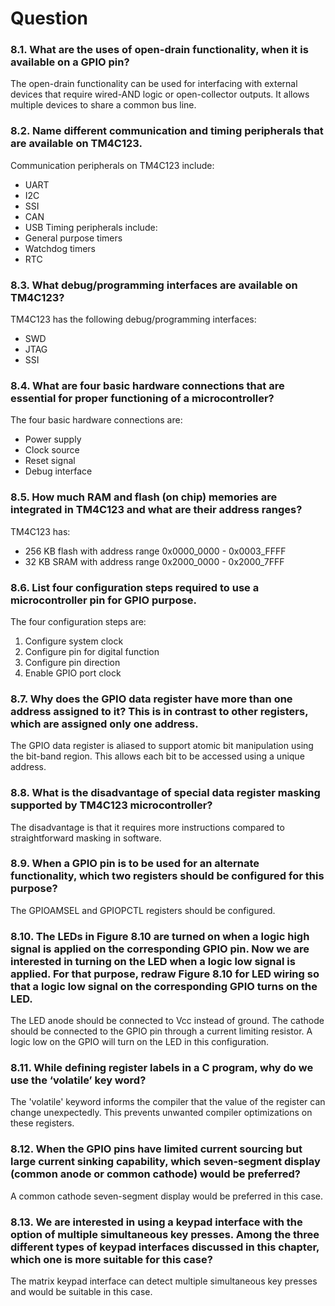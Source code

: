 # Question
### 8.1. What are the uses of open-drain functionality, when it is available on a GPIO pin?
The open-drain functionality can be used for interfacing with external devices that require wired-AND logic or open-collector outputs. It allows multiple devices to share a common bus line.

### 8.2. Name different communication and timing peripherals that are available on TM4C123.
Communication peripherals on TM4C123 include:
- UART
- I2C
- SSI  
- CAN
- USB
Timing peripherals include:
- General purpose timers
- Watchdog timers
- RTC

### 8.3. What debug/programming interfaces are available on TM4C123?
TM4C123 has the following debug/programming interfaces:
- SWD
- JTAG 
- SSI

### 8.4. What are four basic hardware connections that are essential for proper functioning of a microcontroller?
The four basic hardware connections are:
- Power supply
- Clock source  
- Reset signal
- Debug interface

### 8.5. How much RAM and flash (on chip) memories are integrated in TM4C123 and what are their address ranges? 
TM4C123 has:
- 256 KB flash with address range 0x0000_0000 - 0x0003_FFFF  
- 32 KB SRAM with address range 0x2000_0000 - 0x2000_7FFF

### 8.6. List four configuration steps required to use a microcontroller pin for GPIO purpose.
The four configuration steps are:
1. Configure system clock
2. Configure pin for digital function  
3. Configure pin direction
4. Enable GPIO port clock

### 8.7. Why does the GPIO data register have more than one address assigned to it? This is in contrast to other registers, which are assigned only one address.
The GPIO data register is aliased to support atomic bit manipulation using the bit-band region. This allows each bit to be accessed using a unique address.

### 8.8. What is the disadvantage of special data register masking supported by TM4C123 microcontroller? 
The disadvantage is that it requires more instructions compared to straightforward masking in software.

### 8.9. When a GPIO pin is to be used for an alternate functionality, which two registers should be configured for this purpose?
The GPIOAMSEL and GPIOPCTL registers should be configured.

### 8.10. The LEDs in Figure 8.10 are turned on when a logic high signal is applied on the corresponding GPIO pin. Now we are interested in turning on the LED when a logic low signal is applied. For that purpose, redraw Figure 8.10 for LED wiring so that a logic low signal on the corresponding GPIO turns on the LED.
The LED anode should be connected to Vcc instead of ground. The cathode should be connected to the GPIO pin through a current limiting resistor. A logic low on the GPIO will turn on the LED in this configuration.

### 8.11. While defining register labels in a C program, why do we use the ‘volatile’ key word?
The 'volatile' keyword informs the compiler that the value of the register can change unexpectedly. This prevents unwanted compiler optimizations on these registers. 

### 8.12. When the GPIO pins have limited current sourcing but large current sinking capability, which seven-segment display (common anode or common cathode) would be preferred?
A common cathode seven-segment display would be preferred in this case.

### 8.13. We are interested in using a keypad interface with the option of multiple simultaneous key presses. Among the three different types of keypad interfaces discussed in this chapter, which one is more suitable for this case?
The matrix keypad interface can detect multiple simultaneous key presses and would be suitable in this case.